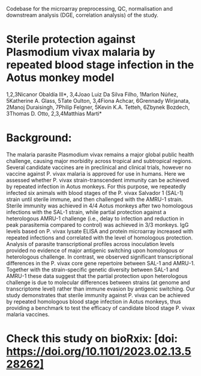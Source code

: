Codebase for the microarray preprocessing, QC, normalisation and downstream analysis (DGE, correlation analysis) of the study.

# Sterile protection against Plasmodium vivax malaria by repeated blood stage infection in the Aotus monkey model

1,2,3Nicanor Obaldía III*, 3,4Joao Luiz Da Silva Filho, 1Marlon Núñez, 5Katherine A. Glass, 5Tate Oulton, 3,4Fiona Achcar, 6Grennady Wirjanata, 2Manoj Duraisingh, 7Philip Felgner, 5Kevin K.A. Tetteh, 6Zbynek Bozdech, 3Thomas D. Otto, 2,3,4Matthias Marti*

# Background:
The malaria parasite Plasmodium vivax remains a major global public health challenge, causing major morbidity across tropical and subtropical regions. Several candidate vaccines are in preclinical and clinical trials, however no vaccine against P. vivax malaria is approved for use in humans. Here we assessed whether P. vivax strain-transcendent immunity can be achieved by repeated infection in Aotus monkeys. For this purpose, we repeatedly infected six animals with blood stages of the P. vivax Salvador 1 (SAL-1) strain until sterile immune, and then challenged with the AMRU-1 strain. Sterile immunity was achieved in 4/4 Aotus monkeys after two homologous infections with the SAL-1 strain, while partial protection against a heterologous AMRU-1 challenge (i.e., delay to infection and reduction in peak parasitemia compared to control) was achieved in 3/3 monkeys. IgG levels based on P. vivax lysate ELISA and protein microarray increased with repeated infections and correlated with the level of homologous protection. Analysis of parasite transcriptional profiles across inoculation levels provided no evidence of major antigenic switching upon homologous or heterologous challenge. In contrast, we observed significant transcriptional differences in the P. vivax core gene repertoire between SAL-1 and AMRU-1. Together with the strain-specific genetic diversity between SAL-1 and AMRU-1 these data suggest that the partial protection upon heterologous challenge is due to molecular differences between strains (at genome and transcriptome level) rather than immune evasion by antigenic switching. Our study demonstrates that sterile immunity against P. vivax can be achieved by repeated homologous blood stage infection in Aotus monkeys, thus providing a benchmark to test the efficacy of candidate blood stage P. vivax malaria vaccines.

# Check this study on bioRxix: [doi: https://doi.org/10.1101/2023.02.13.528262]


